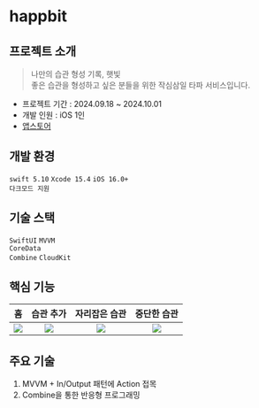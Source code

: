 # happbit
## 프로젝트 소개
> 나만의 습관 형성 기록, 햇빛 <br>
좋은 습관을 형성하고 싶은 분들을 위한 작심삼일 타파 서비스입니다. <br>

- 프로젝트 기간 : 2024.09.18 ~ 2024.10.01 <br>
- 개발 인원 : iOS 1인
- [앱스토어](https://apps.apple.com/kr/app/happbit-%EB%82%98%EB%A7%8C%EC%9D%98-%EC%8A%B5%EA%B4%80-%ED%98%95%EC%84%B1-%ED%96%87%EB%B9%9B/id6711330927) <br>

## 개발 환경
`swift 5.10` `Xcode 15.4` `iOS 16.0+`<br>
`다크모드 지원`

## 기술 스택
`SwiftUI` `MVVM` <br>
`CoreData`<br>
`Combine`
`CloudKit`

## 핵심 기능
|홈|습관 추가|자리잡은 습관|중단한 습관|
|:---:|:---:|:---:|:---:|
|<img src="https://github.com/user-attachments/assets/5b59cc31-0ae5-42db-aa1d-4ecb7002c0bc"/>|<img src="https://github.com/user-attachments/assets/d1b328bf-bff8-4595-86d3-b812668e8a06">|<img src="https://github.com/user-attachments/assets/5577b6c0-c146-4f49-b3b7-7125e1ec1226"/>|<img src="https://github.com/user-attachments/assets/fd38d3ee-fc0b-4353-b641-f475dfc658e6"/>|

## 주요 기술
1. MVVM + In/Output 패턴에 Action 접목
2. Combine을 통한 반응형 프로그래밍
